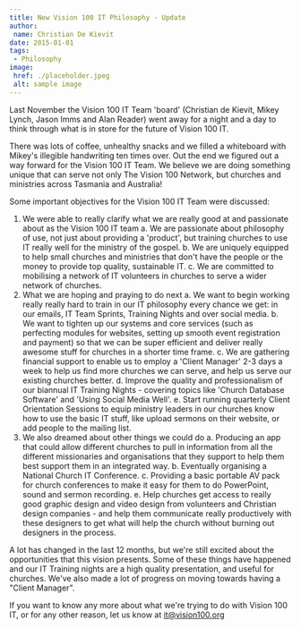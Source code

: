 ```yaml
---
title: New Vision 100 IT Philosophy - Update
author:
 name: Christian De Kievit
date: 2015-01-01
tags:
 - Philosophy
image:
 href: ./placeholder.jpeg
 alt: sample image
---
```


Last November the Vision 100 IT Team 'board' (Christian de Kievit, Mikey Lynch, Jason Imms and Alan Reader) went away for a night and a day to think through what is in store for the future of Vision 100 IT.

There was lots of coffee, unhealthy snacks and we filled a whiteboard with Mikey's illegible handwriting ten times over. Out the end we figured out a way forward for the Vision 100 IT Team. We believe we are doing something unique that can serve not only The Vision 100 Network, but churches and ministries across Tasmania and Australia!

Some important objectives for the Vision 100 IT Team were discussed:

1. We were able to really clarify what we are really good at and passionate about as the Vision 100 IT team
 a. We are passionate about philosophy of use, not just about providing a 'product', but training churches to use IT really well for the ministry of the gospel.
 b. We are uniquely equipped to help small churches and ministries that don't have the people or the money to provide top quality, sustainable IT.
 c. We are committed to mobilising a network of IT volunteers in churches to serve a wider network of churches.
2. What we are hoping and praying to do next
 a. We want to begin working really really hard to train in our IT philosophy every chance we get: in our emails, IT Team Sprints, Training Nights and over social media.
 b. We want to tighten up our systems and core services (such as perfecting modules for websites, setting up smooth event registration and payment) so that we can be super efficient and deliver really awesome stuff for churches in a shorter time frame.
 c. We are gathering financial support to enable us to employ a 'Client Manager' 2-3 days a week to help us find more churches we can serve, and help us serve our existing churches better.
 d. Improve the quality and professionalism of our biannual IT Training Nights - covering topics like 'Church Database Software' and 'Using Social Media Well'.
 e. Start running quarterly Client Orientation Sessions to equip ministry leaders in our churches know how to use the basic IT stuff, like upload sermons on their website, or add people to the mailing list.
3. We also dreamed about other things we could do
 a. Producing an app that could allow different churches to pull in information from all the different missionaries and organisations that they support to help them best support them in an integrated way.
 b. Eventually organising a National Church IT Conference.
 c. Providing a basic portable AV pack for church conferences to make it easy for them to do PowerPoint, sound and sermon recording.
 e. Help churches get access to really good graphic design and video design from volunteers and Christian design companies - and help them communicate really productively with these designers to get what will help the church without burning out designers in the process.

A lot has changed in the last 12 months, but we're still excited about the opportunities that this vision presents. Some of these things have happened and our IT Training nights are a high quality presentation, and useful for churches. We've also made a lot of progress on moving towards having a "Client Manager".

If you want to know any more about what we're trying to do with Vision 100 IT, or for any other reason, let us know at it@vision100.org
